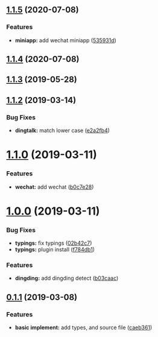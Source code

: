 <a name="1.1.5"></a>
## [1.1.5](https://github.com/dreambo8563/vue-DeviceDetector/compare/v1.1.4...v1.1.5) (2020-07-08)


### Features

* **miniapp:** add wechat miniapp ([535931d](https://github.com/dreambo8563/vue-DeviceDetector/commit/535931d))



<a name="1.1.4"></a>
## [1.1.4](https://github.com/dreambo8563/vue-DeviceDetector/compare/v1.1.3...v1.1.4) (2020-07-08)



<a name="1.1.3"></a>
## [1.1.3](https://github.com/dreambo8563/vue-DeviceDetector/compare/v1.1.2...v1.1.3) (2019-05-28)



<a name="1.1.2"></a>
## [1.1.2](https://github.com/dreambo8563/vue-DeviceDetector/compare/v1.1.1...v1.1.2) (2019-03-14)


### Bug Fixes

* **dingtalk:** match lower case ([e2a2fb4](https://github.com/dreambo8563/vue-DeviceDetector/commit/e2a2fb4))



<a name="1.1.0"></a>
# [1.1.0](https://github.com/dreambo8563/vue-DeviceDetector/compare/v1.0.0...v1.1.0) (2019-03-11)


### Features

* **wechat:** add wechat ([b0c7e28](https://github.com/dreambo8563/vue-DeviceDetector/commit/b0c7e28))



<a name="1.0.0"></a>
# [1.0.0](https://github.com/dreambo8563/vue-DeviceDetector/compare/v0.1.8...v1.0.0) (2019-03-11)


### Bug Fixes

* **typings:** fix typings ([02b42c7](https://github.com/dreambo8563/vue-DeviceDetector/commit/02b42c7))
* **typings:** plugin install ([f784db1](https://github.com/dreambo8563/vue-DeviceDetector/commit/f784db1))


### Features

* **dingding:** add dingding detect ([b03caac](https://github.com/dreambo8563/vue-DeviceDetector/commit/b03caac))



<a name="0.1.1"></a>
## [0.1.1](https://github.com/dreambo8563/vue-DeviceDetector/compare/caeb361...v0.1.1) (2019-03-08)


### Features

* **basic implement:** add types, and source file ([caeb361](https://github.com/dreambo8563/vue-DeviceDetector/commit/caeb361))



